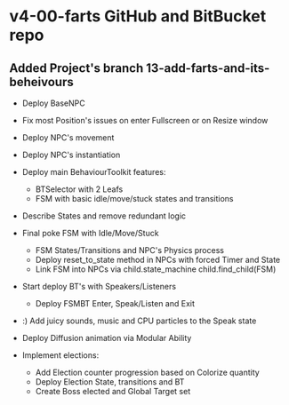 # v4-00-farts GitHub and BitBucket repo
## Added Project's branch 13-add-farts-and-its-beheivours 
- Deploy BaseNPC
- Fix most Position's issues on enter Fullscreen or on Resize window
- Deploy NPC's movement
- Deploy NPC's instantiation
- Deploy main BehaviourToolkit features:
	- BTSelector with 2 Leafs
	- FSM with basic idle/move/stuck states and transitions
- Describe States and remove redundant logic
- Final poke FSM with Idle/Move/Stuck
	- FSM States/Transitions and NPC's Physics process
	- Deploy reset_to_state method in NPCs with forced Timer and State
	- Link FSM into NPCs via child.state_machine child.find_child(FSM)
- Start deploy BT's with Speakers/Listeners
	- Deploy FSMBT Enter, Speak/Listen and Exit
- :) Add juicy sounds, music and CPU particles to the Speak state
- Deploy Diffusion animation via Modular Ability 

- Implement elections:
	- Add Election counter progression based on Colorize quantity
	- Deploy Election State, transitions and BT
	- Create Boss elected and Global Target set

